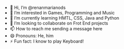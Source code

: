 - 👋 Hi, I’m @renanmarianods
- 👀 I’m interested in Games, Programming and Music
- 🌱 I’m currently learning HMTL, CSS, Java and Python
- 💞️ I’m looking to collaborate on Frot End projects
- 📫 How to reach me sending a message here
- 😄 Pronouns: He, him
- ⚡ Fun fact: I know to play Keyboard!

<!---
renanmarianods/renanmarianods is a ✨ special ✨ repository because its `README.md` (this file) appears on your GitHub profile.
You can click the Preview link to take a look at your changes.
--->
